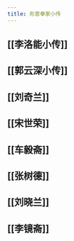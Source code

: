 ```yaml
---
title: 形意拳家小传
---
```


## [[李洛能小传]]

## [[郭云深小传]]
## [[刘奇兰]]
## [[宋世荣]]
## [[车毅斋]]
## [[张树德]]
## [[刘晓兰]]
## [[李镜斋]]
##

